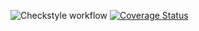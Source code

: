 ![Checkstyle workflow](https://github.com/EndyXVIIII/Assignment2/actions/workflows/checkstyle.yml/badge.svg)
[![Coverage Status](https://coveralls.io/repos/github/EndyXVIII/Assignment2/badge.svg?branch=develop)](https://coveralls.io/github/EndyXVIII/Assignment2?branch=develop)